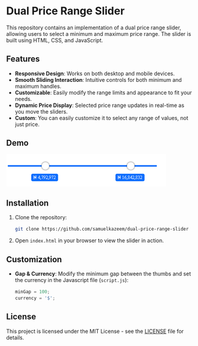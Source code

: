 # Dual Price Range Slider

This repository contains an implementation of a dual price range slider, allowing users to select a minimum and maximum price range. The slider is built using HTML, CSS, and JavaScript.

## Features

- **Responsive Design**: Works on both desktop and mobile devices.
- **Smooth Sliding Interaction**: Intuitive controls for both minimum and maximum handles.
- **Customizable**: Easily modify the range limits and appearance to fit your needs.
- **Dynamic Price Display**: Selected price range updates in real-time as you move the sliders.
- **Custom**: You can easily customize it to select any range of values, not just price.

## Demo

![Dual Price Range Slider Demo](image.png)

## Installation

1. Clone the repository:
   ```bash
   git clone https://github.com/samuelkazeem/dual-price-range-slider
   ```

2. Open `index.html` in your browser to view the slider in action.


## Customization

- **Gap & Currency**: Modify the minimum gap between the thumbs and set the currency in the Javascript file (`script.js`):
   ```javascript
   minGap = 100;
   currency = '$';
   ```

## License

This project is licensed under the MIT License - see the [LICENSE](LICENSE) file for details.